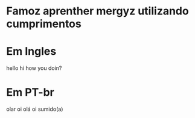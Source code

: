 # Famoz aprenther mergyz utilizando cumprimentos

# Em Ingles

hello
hi
how you doin?

# Em PT-br

olar
oi
olá
oi sumido(a)
